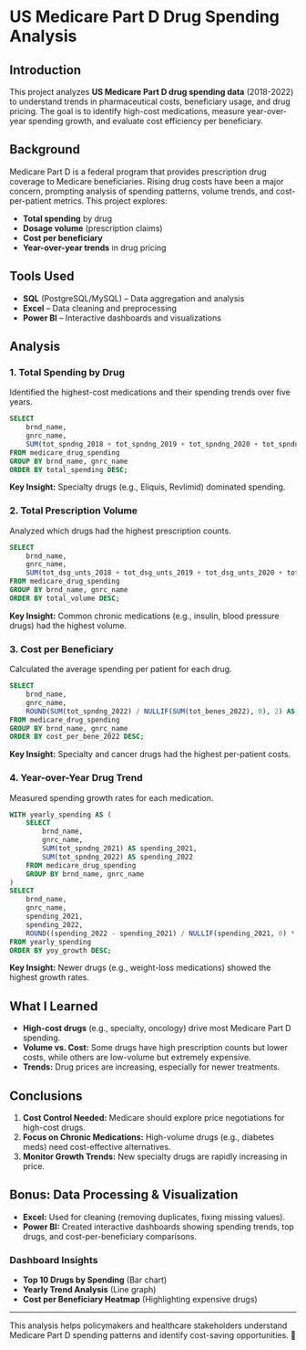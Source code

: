 # **US Medicare Part D Drug Spending Analysis**  

## **Introduction**  
This project analyzes **US Medicare Part D drug spending data** (2018-2022) to understand trends in pharmaceutical costs, beneficiary usage, and drug pricing. The goal is to identify high-cost medications, measure year-over-year spending growth, and evaluate cost efficiency per beneficiary.  

## **Background**  
Medicare Part D is a federal program that provides prescription drug coverage to Medicare beneficiaries. Rising drug costs have been a major concern, prompting analysis of spending patterns, volume trends, and cost-per-patient metrics. This project explores:  
- **Total spending** by drug  
- **Dosage volume** (prescription claims)  
- **Cost per beneficiary**  
- **Year-over-year trends** in drug pricing  

## **Tools Used**  
- **SQL** (PostgreSQL/MySQL) – Data aggregation and analysis  
- **Excel** – Data cleaning and preprocessing  
- **Power BI** – Interactive dashboards and visualizations  

## **Analysis**  
### **1. Total Spending by Drug**  
Identified the highest-cost medications and their spending trends over five years.  
```sql
SELECT 
    brnd_name,
    gnrc_name,
    SUM(tot_spndng_2018 + tot_spndng_2019 + tot_spndng_2020 + tot_spndng_2021 + tot_spndng_2022) AS total_spending
FROM medicare_drug_spending
GROUP BY brnd_name, gnrc_name
ORDER BY total_spending DESC;
```
**Key Insight:** Specialty drugs (e.g., Eliquis, Revlimid) dominated spending.  

### **2. Total Prescription Volume**  
Analyzed which drugs had the highest prescription counts.  
```sql
SELECT 
    brnd_name,
    gnrc_name,
    SUM(tot_dsg_unts_2018 + tot_dsg_unts_2019 + tot_dsg_unts_2020 + tot_dsg_unts_2021 + tot_dsg_unts_2022) AS total_volume
FROM medicare_drug_spending
GROUP BY brnd_name, gnrc_name
ORDER BY total_volume DESC;
```
**Key Insight:** Common chronic medications (e.g., insulin, blood pressure drugs) had the highest volume.  

### **3. Cost per Beneficiary**  
Calculated the average spending per patient for each drug.  
```sql
SELECT
    brnd_name,
    gnrc_name,
    ROUND(SUM(tot_spndng_2022) / NULLIF(SUM(tot_benes_2022), 0), 2) AS cost_per_bene_2022
FROM medicare_drug_spending
GROUP BY brnd_name, gnrc_name
ORDER BY cost_per_bene_2022 DESC;
```
**Key Insight:** Specialty and cancer drugs had the highest per-patient costs.  

### **4. Year-over-Year Drug Trend**  
Measured spending growth rates for each medication.  
```sql
WITH yearly_spending AS (
    SELECT
        brnd_name,
        gnrc_name,
        SUM(tot_spndng_2021) AS spending_2021,
        SUM(tot_spndng_2022) AS spending_2022
    FROM medicare_drug_spending
    GROUP BY brnd_name, gnrc_name
)
SELECT
    brnd_name,
    gnrc_name,
    spending_2021,
    spending_2022,
    ROUND((spending_2022 - spending_2021) / NULLIF(spending_2021, 0) * 100, 2) AS yoy_growth
FROM yearly_spending
ORDER BY yoy_growth DESC;
```
**Key Insight:** Newer drugs (e.g., weight-loss medications) showed the highest growth rates.  

## **What I Learned**  
- **High-cost drugs** (e.g., specialty, oncology) drive most Medicare Part D spending.  
- **Volume vs. Cost:** Some drugs have high prescription counts but lower costs, while others are low-volume but extremely expensive.  
- **Trends:** Drug prices are increasing, especially for newer treatments.  

## **Conclusions**  
1. **Cost Control Needed:** Medicare should explore price negotiations for high-cost drugs.  
2. **Focus on Chronic Medications:** High-volume drugs (e.g., diabetes meds) need cost-effective alternatives.  
3. **Monitor Growth Trends:** New specialty drugs are rapidly increasing in price.  

## **Bonus: Data Processing & Visualization**  
- **Excel:** Used for cleaning (removing duplicates, fixing missing values).  
- **Power BI:** Created interactive dashboards showing spending trends, top drugs, and cost-per-beneficiary comparisons.  

### **Dashboard Insights**  
- **Top 10 Drugs by Spending** (Bar chart)  
- **Yearly Trend Analysis** (Line graph)  
- **Cost per Beneficiary Heatmap** (Highlighting expensive drugs)  

---
This analysis helps policymakers and healthcare stakeholders understand Medicare Part D spending patterns and identify cost-saving opportunities. 🚀
